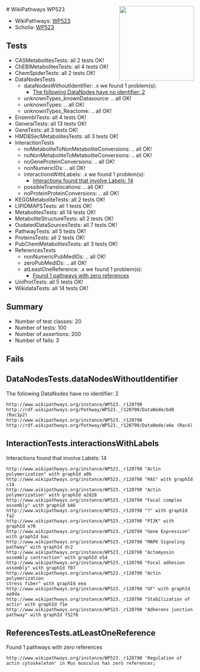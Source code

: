 <img style="float: right; width: 200px" src="https://upload.wikimedia.org/wikipedia/commons/thumb/8/83/Wplogo_with_text_500.png/640px-Wplogo_with_text_500.png" />
# WikiPathways WP523

* WikiPathways: [WP523](https://identifiers.org/wikipathways:WP523)
* Scholia: [WP523](https://scholia.toolforge.org/wikipathways/WP523)
## Tests
* CASMetabolitesTests: all 2 tests OK!
* ChEBIMetabolitesTests: all 4 tests OK!
* ChemSpiderTests: all 2 tests OK!
* DataNodesTests
    * dataNodesWithoutIdentifier: .x we found 1 problem(s):
        * [The following DataNodes have no identifier: 2](#d2d32fa1)
    * unknownTypes_knownDatasource: .. all OK!
    * unknownTypes: .. all OK!
    * unknownTypes_Reactome: .. all OK!
* EnsemblTests: all 4 tests OK!
* GeneralTests: all 13 tests OK!
* GeneTests: all 3 tests OK!
* HMDBSecMetabolitesTests: all 3 tests OK!
* InteractionTests
    * noMetaboliteToNonMetaboliteConversions: .. all OK!
    * noNonMetaboliteToMetaboliteConversions: .. all OK!
    * noGeneProteinConversions: .. all OK!
    * nonNumericIDs: .. all OK!
    * interactionsWithLabels: .x we found 1 problem(s):
        * [Interactions found that involve Labels: 14](#fe97a8bc)
    * possibleTranslocations: .. all OK!
    * noProteinProteinConversions: .. all OK!
* KEGGMetaboliteTests: all 2 tests OK!
* LIPIDMAPSTests: all 1 tests OK!
* MetabolitesTests: all 14 tests OK!
* MetaboliteStructureTests: all 2 tests OK!
* OudatedDataSourcesTests: all 7 tests OK!
* PathwayTests: all 5 tests OK!
* ProteinsTests: all 2 tests OK!
* PubChemMetabolitesTests: all 3 tests OK!
* ReferencesTests
    * nonNumericPubMedIDs: .. all OK!
    * zeroPubMedIDs: .. all OK!
    * atLeastOneReference: .x we found 1 problem(s):
        * [Found 1 pathways with zero references](#35eb778e)
* UniProtTests: all 5 tests OK!
* WikidataTests: all 14 tests OK!


## Summary

* Number of test classes: 20
* Number of tests: 100
* Number of assertions: 200
* Number of fails: 3

## Fails

<a name="d2d32fa1" />

## DataNodesTests.dataNodesWithoutIdentifier

The following DataNodes have no identifier: 2
```
http://www.wikipathways.org/instance/WP523._r120790 http://rdf.wikipathways.org/Pathway/WP523._r120790/DataNode/bd8 (Rac1p2)
http://www.wikipathways.org/instance/WP523._r120790 http://rdf.wikipathways.org/Pathway/WP523._r120790/DataNode/a6e (Rac4)
```

<a name="fe97a8bc" />

## InteractionTests.interactionsWithLabels

Interactions found that involve Labels: 14
```
http://www.wikipathways.org/instance/WP523._r120790 "Actin polymerization" with graphId a0b
http://www.wikipathways.org/instance/WP523._r120790 "RAS" with graphId c14
http://www.wikipathways.org/instance/WP523._r120790 "Actin polymerization" with graphId a2d28
http://www.wikipathways.org/instance/WP523._r120790 "Focal complex
assembly" with graphId b46
http://www.wikipathways.org/instance/WP523._r120790 "?" with graphId fa2
http://www.wikipathways.org/instance/WP523._r120790 "PI3K" with graphId e70
http://www.wikipathways.org/instance/WP523._r120790 "Gene Expression" with graphId bac
http://www.wikipathways.org/instance/WP523._r120790 "MAPK Signaling pathway" with graphId dc2
http://www.wikipathways.org/instance/WP523._r120790 "Actomyosin
assembly contraction" with graphId e54
http://www.wikipathways.org/instance/WP523._r120790 "Focal adhesion
assembly" with graphId f07
http://www.wikipathways.org/instance/WP523._r120790 "Actin polymerization
stress fiber" with graphId eea
http://www.wikipathways.org/instance/WP523._r120790 "GF" with graphId aa9da
http://www.wikipathways.org/instance/WP523._r120790 "Stabilization of actin" with graphId f1e
http://www.wikipathways.org/instance/WP523._r120790 "Adherens junction
pathway" with graphId f5276
```

<a name="35eb778e" />

## ReferencesTests.atLeastOneReference

Found 1 pathways with zero references
```
http://www.wikipathways.org/instance/WP523._r120790 'Regulation of actin cytoskeleton' in Mus musculus has zero references; 
```

